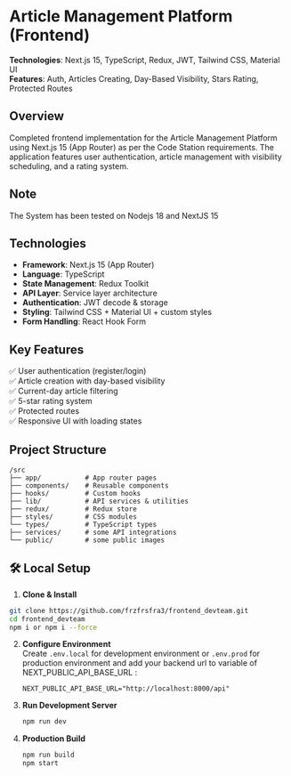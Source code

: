 # Article Management Platform (Frontend)

**Technologies**: Next.js 15, TypeScript, Redux, JWT, Tailwind CSS, Material UI  
**Features**: Auth, Articles Creating, Day-Based Visibility, Stars Rating, Protected Routes  

## Overview
Completed frontend implementation for the Article Management Platform using Next.js 15 (App Router) as per the Code Station requirements. The application features user authentication, article management with visibility scheduling, and a rating system.

## Note
The System has been tested on Nodejs 18 and NextJS 15

## Technologies
- **Framework**: Next.js 15 (App Router)
- **Language**: TypeScript
- **State Management**: Redux Toolkit
- **API Layer**: Service layer architecture
- **Authentication**: JWT decode & storage
- **Styling**: Tailwind CSS + Material UI + custom styles
- **Form Handling**: React Hook Form

## Key Features
✅ User authentication (register/login)  
✅ Article creation with day-based visibility  
✅ Current-day article filtering  
✅ 5-star rating system  
✅ Protected routes  
✅ Responsive UI with loading states  

## Project Structure
```
/src
├── app/           # App router pages
├── components/    # Reusable components
├── hooks/         # Custom hooks
├── lib/           # API services & utilities
├── redux/         # Redux store
├── styles/        # CSS modules
└── types/         # TypeScript types
├── services/      # some API integrations
└── public/        # some public images 

```


## 🛠 Local Setup

1. **Clone & Install**  
  ```bash
git clone https://github.com/frzfrsfra3/frontend_devteam.git
cd frontend_devteam
npm i or npm i --force
```
   

2. **Configure Environment**  
   Create `.env.local` for development environment or `.env.prod` for production environment and add your backend url to variable of NEXT_PUBLIC_API_BASE_URL :
   ```env
   NEXT_PUBLIC_API_BASE_URL="http://localhost:8000/api"
   ```

3. **Run Development Server**  
   ```bash
   npm run dev
   ```

4. **Production Build**  
   ```bash
   npm run build
   npm start
   ```
